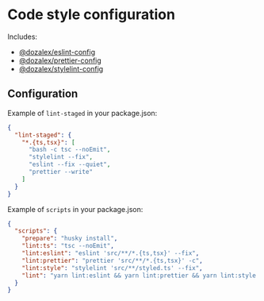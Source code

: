 # Code style configuration

Includes:
- [@dozalex/eslint-config](packages/eslint-config/README.md)
- [@dozalex/prettier-config](packages/prettier-config/README.md)
- [@dozalex/stylelint-config](packages/stylelint-config/README.md)

## Configuration

Example of `lint-staged` in your package.json:

```json
{
  "lint-staged": {
    "*.{ts,tsx}": [
      "bash -c tsc --noEmit",
      "stylelint --fix",
      "eslint --fix --quiet",
      "prettier --write"
    ]
  }
}
```

Example of `scripts` in your package.json:

```json
{
  "scripts": {
    "prepare": "husky install",
    "lint:ts": "tsc --noEmit",
    "lint:eslint": "eslint 'src/**/*.{ts,tsx}' --fix",
    "lint:prettier": "prettier 'src/**/*.{ts,tsx}' -c",
    "lint:style": "stylelint 'src/**/styled.ts' --fix",
    "lint": "yarn lint:eslint && yarn lint:prettier && yarn lint:style && yarn lint:ts"
  }
}
```